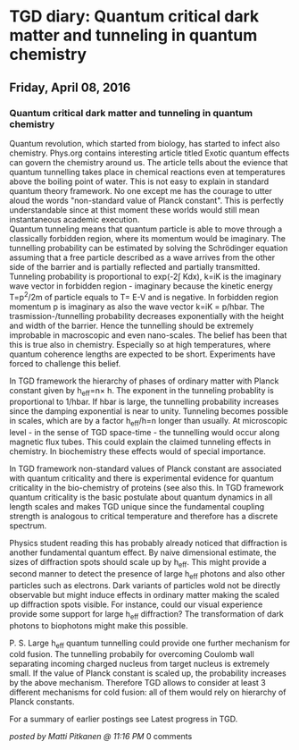 # TGD diary: Quantum critical dark matter and tunneling in quantum chemistry

## Friday, April 08, 2016

### Quantum critical dark matter and tunneling in quantum chemistry

Quantum revolution, which started from biology, has started to infect also chemistry. Phys.org contains interesting article titled Exotic quantum effects can govern the chemistry around us. The article tells about the evience that quantum tunnelling takes place in chemical reactions even at temperatures above the boiling point of water. This is not easy to explain in standard quantum theory framework. No one except me has the courage to utter aloud the words "non-standard value of Planck constant". This is perfectly understandable since at thist moment these worlds would still mean instantaneous academic execution.  
Quantum tunneling means that quantum particle is able to move through a classically forbidden region, where its momentum would be imaginary. The tunnelling probability can be estimated by solving the Schrödinger equation assuming that a free particle described as a wave arrives from the other side of the barrier and is partially reflected and partially transmitted. Tunneling probability is proportional to exp(-2∫ Kdx), k=iK is the imaginary wave vector in forbidden region - imaginary because the kinetic energy T=p<sup>2</sup>/2m of particle equals to T= E-V and is negative. In forbidden region momentum p is imaginary as also the wave vector k=iK = p/hbar. The trasmission-/tunnelling probability decreases exponentially with the height and width of the barrier. Hence the tunnelling should be extremely improbable in macroscopic and even nano-scales. The belief has been that this is true also in chemistry. Especially so at high temperatures, where quantum coherence lengths are expected to be short. Experiments have forced to challenge this belief.  

In TGD framework the hierarchy of phases of ordinary matter with Planck constant given by h<sub>eff</sub>=n× h. The exponent in the tunneling probablity is proportional to 1/hbar. If hbar is large, the tunnelling probability increases since the damping exponential is near to unity. Tunneling becomes possible in scales, which are by a factor h<sub>eff</sub>/h=n longer than usually. At microscopic level - in the sense of TGD space-time - the tunnelling would occur along magnetic flux tubes. This could explain the claimed tunneling effects in chemistry. In biochemistry these effects would of special importance.   

In TGD framework non-standard values of Planck constant are associated with quantum criticality and there is experimental evidence for quantum criticality in the bio-chemistry of proteins (see also this. In TGD framework quantum criticality is the basic postulate about quantum dynamics in all length scales and makes TGD unique since the fundamental coupling strength is analogous to critical temperature and therefore has a discrete spectrum.  

Physics student reading this has probably already noticed that diffraction is another fundamental quantum effect. By naive dimensional estimate, the sizes of diffraction spots should scale up by h<sub>eff</sub>. This might provide a second manner to detect the presence of large h<sub>eff</sub> photons and also other particles such as electrons. Dark variants of particles wold not be directly observable but might induce effects in ordinary matter making the scaled up diffraction spots visible. For instance, could our visual experience provide some support for large h<sub>eff</sub> diffraction? The transformation of dark photons to biophotons might make this possible.   

P. S. Large h<sub>eff</sub> quantum tunnelling could provide one further mechanism for cold fusion. The tunnelling probabily for overcoming Coulomb wall separating incoming charged nucleus from target nucleus is extremely small. If the value of Planck constant is scaled up, the probability increases by the above mechanism. Therefore TGD allows to consider at least 3 different mechanisms for cold fusion: all of them would rely on hierarchy of Planck constants.

For a summary of earlier postings see Latest progress in TGD.

*posted by Matti Pitkanen @ 11:16 PM* 0 comments
